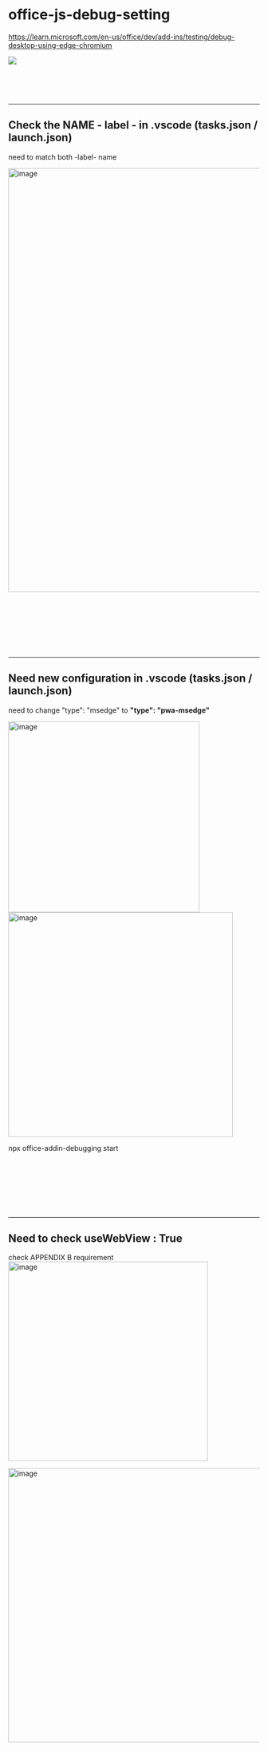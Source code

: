 # office-js-debug-setting


https://learn.microsoft.com/en-us/office/dev/add-ins/testing/debug-desktop-using-edge-chromium

![](https://learn.microsoft.com/en-us/office/dev/add-ins/images/vs-debugger-extension-for-office-addins.jpg)



<br><br><br>

---
## Check the NAME - label - in .vscode (tasks.json / launch.json)
need to match both -label- name 

<img width="850" alt="image" src="https://github.com/theangkko/office-js-debug-setting/assets/75212211/e5089d5f-a014-4d89-926e-0c25fe6c91a4">


<br><br><br><br><br><br>

---

## Need new configuration in .vscode (tasks.json / launch.json)
need to change "type": "msedge" to **"type": "pwa-msedge"**

<img width="383" alt="image" src="https://github.com/theangkko/office-js-debug-setting/assets/75212211/1491588e-c976-414c-97d5-7413a857d73e">   
<br>

<img width="450" alt="image" src="https://github.com/theangkko/office-js-debug-setting/assets/75212211/b61b6806-190d-4f74-8d14-4f42081439aa">

npx office-addin-debugging start <your manifest path>

<br><br><br><br><br><br>

---

## Need to check useWebView : True
check APPENDIX B requirement
<img width="400" alt="image" src="https://github.com/theangkko/office-js-debug-setting/assets/75212211/b35d015d-8e00-4396-b9f7-b23f692acee2">


<img width="550" alt="image" src="[https://github.com/theangkko/office-js-debug-setting/assets/75212211/e5089d5f-a014-4d89-926e-0c25fe6c91a4](https://github.com/theangkko/office-js-debug-setting/assets/75212211/bae08e64-0c48-4cfa-ae2a-ea72011192b1)">


